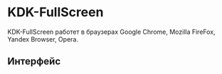 # KDK-FullScreen
KDK-FullScreen работет в браузерах Google Chrome, Mozilla FireFox, Yandex Browser, Opera.
## Интерфейс

